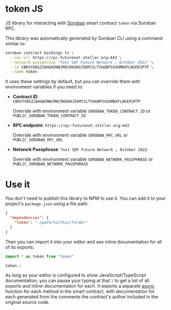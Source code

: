 # token JS

JS library for interacting with [Soroban](https://soroban.stellar.org/) smart contract `token` via Soroban RPC.

This library was automatically generated by Soroban CLI using a command similar to:

```bash
soroban contract bindings ts \
  --rpc-url https://rpc-futurenet.stellar.org:443 \
  --network-passphrase "Test SDF Future Network ; October 2022" \
  --id CBKVYXDGZJ6HGW3NWJMOCR6O6OJ5KM72LTVG6BPSVUUMNXFLWSER3PTP \
  --name token
```

It uses these settings by default, but you can override them with environment variables if you need to:

- **Contract ID**: `CBKVYXDGZJ6HGW3NWJMOCR6O6OJ5KM72LTVG6BPSVUUMNXFLWSER3PTP`

  Override with environment variable `SOROBAN_TOKEN_CONTRACT_ID` or `PUBLIC_SOROBAN_TOKEN_CONTRACT_ID`

- **RPC endpoint**: `https://rpc-futurenet.stellar.org:443`

  Override with environment variable `SOROBAN_RPC_URL` or `PUBLIC_SOROBAN_RPC_URL`

- **Network Passphrase**: `Test SDF Future Network ; October 2022`

  Override with environment variable `SOROBAN_NETWORK_PASSPHRASE` or `PUBLIC_SOROBAN_NETWORK_PASSPHRASE`

# Use it

You don't need to publish this library to NPM to use it. You can add it to your project's `package.json` using a file path:

```json
{
  "dependencies": {
    "token": "./path/to/this/folder"
  }
}
```

Then you can import it into your editor and see inline documentation for all of its exports:

```js
import * as token from "token"

token.|
```

As long as your editor is configured to show JavaScript/TypeScript documentation, you can pause your typing at that `|` to get a list of all exports and inline-documentation for each. It exports a separate [async](https://developer.mozilla.org/en-US/docs/Web/JavaScript/Reference/Statements/async_function) function for each method in the smart contract, with documentation for each generated from the comments the contract's author included in the original source code.
